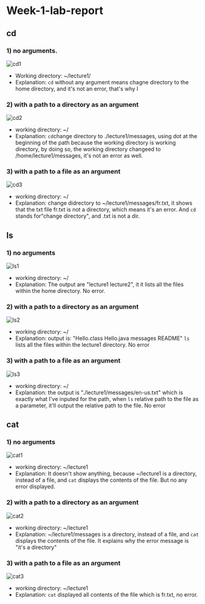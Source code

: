 # Week-1-lab-report

## cd
### 1) no arguments.
![cd1](http://url/a.png)
- Working directory: ~/lecture1/
- Explanation: `cd` without any argument means chagne directory to the home directory, and it's not an error, that's why I 
### 2) with a path to a directory as an argument
![cd2](http://url/a.png)
- working directory: ~/
- Explanation: `cd`change directory to ./lecture1/messages, using dot at the beginning of the path because the working directory is working directory, by doing so, the working directory changeed to /home/lecture1/messages, it's not an error as well.
### 3) with a path to a file as an argument
![cd3](http://url/a.png)
- working directory: ~/
- Explanation: change didrectory to ~/lecture1/messages/fr.txt, it shows that the txt file fr.txt is not a directory, which means it's an error. And `cd` stands for"change directory", and .txt is not a dir.

## ls
### 1) no arguments
![ls1](http://url/a.png)
- working directory: ~/
- Explanation: The output are "lecture1 lecture2", it it lists all the files within the home directory. No error.
### 2) with a path to a directory as an argument
![ls2](http://url/a.png)
- working directory: ~/
- Explanation: output is: "Hello.class  Hello.java  messages  README" `ls` lists all the files within the lecture1 directory. No error
### 3) with a path to a file as an argument
![ls3](http://url/a.png)
- working directory: ~/
- Explanation: the output is "./lecture1/messages/en-us.txt" which is exactly what I've inputed for the path, when `ls` relative path to the file as a parameter, it'll output the relative path to the file. No error

## cat
### 1) no arguments
![cat1](http://url/a.png)
- working directory: ~/lecture1
- Explanation: It doesn't show anything, because ~/lecture1 is a directory, instead of a file, and `cat` displays the contents of the file. But no any error displayed.
### 2) with a path to a directory as an argument
![cat2](http://url/a.png)
- working directory: ~/lecture1
- Explanation: ~/lecture1/messages is a directory, instead of a file, and `cat` displays the contents of the file. It explains why the error message is "it's a directory"
### 3) with a path to a file as an argument
![cat3](http://url/a.png)
- working directory: ~/lecture1
- Explanation: `cat` displayed all contents of the file which is fr.txt, no error.
